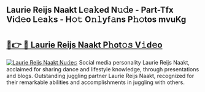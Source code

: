 ## Laurie Reijs Naakt L𝚎a𝚔ed N𝚞𝚍e - Part-Tfx Vi𝚍𝚎o L𝚎a𝚔s - H𝚘𝚝 O𝚗𝚕yf𝚊ns P𝚑𝚘tos mvuKg

# <h2><a href="http://kfe4fqh.oniu.top/?m=Laurie+Reijs+Naakt">🔗👉 🔴 Laurie Reijs Naakt P𝚑ot𝚘𝚜 V𝚒d𝚎o</a></h2>

[![Laurie Reijs Naakt Nu𝚍e𝚜](https://i.imgur.com/0qMVB7G.gif)](http://kfe4fqh.oniu.top/?m=Laurie+Reijs+Naakt)
Social media personality Laurie Reijs Naakt, acclaimed for sharing dance and lifestyle knowledge, through presentations and blogs. Outstanding juggling partner Laurie Reijs Naakt, recognized for their remarkable abilities and accomplishments in juggling with others.  
